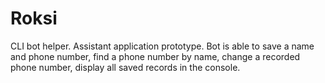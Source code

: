 # Roksi
CLI bot helper. Assistant application prototype. Bot is able to save a name and phone number, find a phone number by name, change a recorded phone number, display all saved records in the console.
